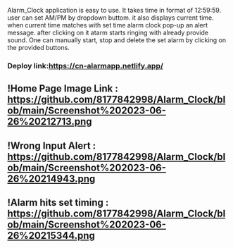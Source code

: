 Alarm_Clock application is easy to use. It takes time in format of 12:59:59. user can set AM/PM by dropdown buttom.
it also displays current time.
when current time matches with set time alarm clock pop-up an alert message. after clicking on it atarm starts ringing with already provide sound.
One can manually start, stop and delete the set alarm by clicking on the provided buttons.

### Deploy link:https://cn-alarmapp.netlify.app/

## !Home Page Image Link : https://github.com/8177842998/Alarm_Clock/blob/main/Screenshot%202023-06-26%20212713.png
## !Wrong Input Alert : https://github.com/8177842998/Alarm_Clock/blob/main/Screenshot%202023-06-26%20214943.png
## !Alarm hits set timing : https://github.com/8177842998/Alarm_Clock/blob/main/Screenshot%202023-06-26%20215344.png
